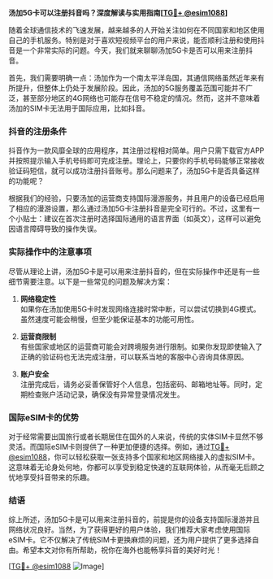 **汤加5G卡可以注册抖音吗？深度解读与实用指南[[TG💪+ @esim1088](https://t.me/s/esim1088)]**

随着全球通信技术的飞速发展，越来越多的人开始关注如何在不同国家和地区使用自己的手机服务。特别是对于喜欢短视频平台的用户来说，能否顺利注册和使用抖音是一个非常实际的问题。今天，我们就来聊聊汤加5G卡是否可以用来注册抖音。

首先，我们需要明确一点：汤加作为一个南太平洋岛国，其通信网络虽然近年来有所提升，但整体上仍处于发展阶段。因此，汤加的5G服务覆盖范围可能并不广泛，甚至部分地区的4G网络也可能存在信号不稳定的情况。然而，这并不意味着汤加的SIM卡无法用于国际应用，比如抖音。

### 抖音的注册条件

抖音作为一款风靡全球的应用程序，其注册过程相对简单。用户只需下载官方APP并按照提示输入手机号码即可完成注册。理论上，只要你的手机号码能够正常接收验证码短信，就可以成功注册抖音账号。那么问题来了，汤加5G卡是否具备这样的功能呢？

根据我们的经验，只要汤加的运营商支持国际漫游服务，并且用户的设备已经启用了相应的漫游设置，那么通过汤加5G卡注册抖音是完全可行的。不过，这里有一个小贴士：建议在首次注册时选择国际通用的语言界面（如英文），这样可以避免因语言障碍导致的操作失误。

### 实际操作中的注意事项

尽管从理论上讲，汤加5G卡是可以用来注册抖音的，但在实际操作中还是有一些细节需要注意。以下是一些常见的问题及解决方案：

1. **网络稳定性**  
   如果你在汤加使用5G卡时发现网络连接时常中断，可以尝试切换到4G模式。虽然速度可能会稍慢，但至少能保证基本的功能可用性。

2. **运营商限制**  
   有些国家或地区的运营商可能会对跨境服务进行限制。如果你发现即使输入了正确的验证码也无法完成注册，可以联系当地的客服中心咨询具体原因。

3. **账户安全**  
   注册完成后，请务必妥善保管好个人信息，包括密码、邮箱地址等。同时，定期检查账户活动记录，确保没有异常登录情况发生。

### 国际eSIM卡的优势

对于经常需要出国旅行或者长期居住在国外的人来说，传统的实体SIM卡显然不够灵活。而国际eSIM卡则提供了一种更加便捷的选择。例如，通过[TG💪+ @esim1088](https://t.me/s/esim1088)，你可以轻松获取一张支持多个国家和地区网络接入的虚拟SIM卡。这意味着无论身处何地，你都可以享受到稳定快速的互联网体验，从而毫无后顾之忧地享受抖音带来的乐趣。

### 结语

综上所述，汤加5G卡是可以用来注册抖音的，前提是你的设备支持国际漫游并且网络状况良好。当然，为了获得更好的用户体验，我们推荐大家考虑使用国际eSIM卡。它不仅解决了传统SIM卡更换麻烦的问题，还为用户提供了更多选择自由。希望本文对你有所帮助，祝你在海外也能畅享抖音的美好时光！

[[TG💪+ @esim1088](https://t.me/s/esim1088) ![Image](https://i.postimg.cc/4NQfJmqS/Snipaste-2025-05-13-00-14-12.png)]